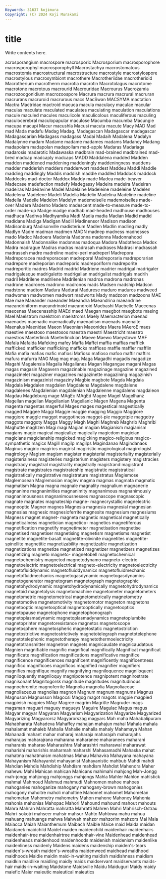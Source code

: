 ```yaml
---
Keywords: 31637 kojimura
Copyright: (C) 2024 Koji Murakami
---
```


# title

Write contents here.



acrosporangium macrospore macrosporic Macrosporium macrosporophore
macrosporophyl macrosporophyll Macrostachya macrostomatous macrostomia macrostructural macrostructure macrostyle macrostylospore macrostylous
macrosymbiont macrothere Macrotheriidae macrotherioid Macrotherium macrotherm macrotia macrotin Macrotolagus macrotome
macrotone macrotous macrourid Macrouridae Macrourus Macrozamia macrozoogonidium macrozoospore Macrura macrura
macrural macruran macrurans macruroid macrurous macs MacSwan MACSYMA mactation Mactra
Mactridae mactroid macuca macula maculacy maculae macular maculas maculate maculated
maculates maculating maculation maculations macule maculed macules maculicole maculicolous maculiferous
maculing maculocerebral maculopapular maculose Macumba macumba Macungie macupa macupi Macur
macushla Macusi macuta macute Macy MAD Mad mad Mada madafu
Madag Madag. Madagascan Madagascar madagascar Madagascarian Madagass madagass Madai Madaih
Madalena Madalyn Madalynne madam Madame madame madames madams Madancy Madang
madapolam madapolan madapollam mad-apple Madaras Madariaga madarosis madarotic Madawaska madbrain
mad-brained madbrained mad-bred madcap madcaply madcaps MADD Maddalena madded Madden
madden maddened maddening maddeningly maddeningness maddens madder madderish madders madderwort
maddest Maddeu Maddi Maddie madding maddingly Maddis maddish maddle maddled
Maddock maddock Maddocks mad-doctor Maddox Maddy made Madea made-beaver Madecase
madefaction madefy Madegassy Madeira madeira Madeiran madeiras Madeiravine Madel Madelaine
Madeleine madeleine Madelen Madelena Madelene Madeli Madelia Madelin Madelina Madeline
madeline Madella Madelle Madelon Madelyn mademoiselle mademoiselles made-over Madera Maderno
Madero madescent made-to-measure made-to-order made-up Madge madge madhab mad-headed madhouse
madhouses madhuca Madhva Madhyamika Madi Madia madia Madian Madid madid
madidans Madiga Madigan Madill Madinensor Madison madison Madisonburg Madisonville madisterium
Madlen Madlin madling madly Madlyn Madm madman madmen MADN madnep
madness madnesses mado Madoc Madoera Madonia Madonna madonna Madonnahood Madonnaish
Madonnalike madonnas madoqua Madora Madotheca Madox Madra madrague Madras madras
madrasah madrases Madrasi madrassah madrasseh madre madreline madre-perl madreperl Madrepora
Madreporacea madreporacean madreporal Madreporaria madreporarian madrepore madreporian madreporic madreporiform madreporite
madreporitic madres Madrid madrid Madriene madrier madrigal madrigaler madrigalesque madrigaletto
madrigalian madrigalist madrigals madrih madril Madrilene madrilene Madrilenian madroa madrona
madronas madrone madrones madrono madronos mads Madsen madship Madson madstone
madtom Madura Madurai Madurese maduro maduros madweed madwoman madwomen madwort
madworts Mady madzoon madzoons MAE Mae mae Maeander maeander Maeandra
Maeandrina maeandrine maeandriniform maeandrinoid maeandroid Maebashi Maebelle Maecenas maecenas Maecenasship
MAEd maed Maegan maegbot maegbote maeing Mael Maelstrom maelstrom maelstroms
Maely Maemacterion maenad maenades maenadic maenadically maenadism maenads maenaite Maenalus
Maenidae Maeon Maeonian Maeonides Maera MAeroE maes maestive maestoso maestosos
maestra maestri Maestricht maestro maestros Maeterlinck Maeterlinckian Maeve Maewo Maeystown
MAF Mafala Mafalda Mafeking mafey Maffa Maffei maffia maffias maffick
mafficked mafficker mafficking mafficks maffioso maffle maffler mafflin Mafia mafia
mafias mafic mafiosi Mafioso mafioso mafoo maftir maftirs mafura mafurra
MAG Mag mag mag. Maga Magadhi magadis magadize Magahi Magalensia
Magalia Magallanes Magan Magangue magani Magas magas magasin Magavern magazinable
magazinage magazine magazined magazinelet magaziner magazines magazinette magazining magazinish magazinism
magazinist magaziny Magbie magbote Magda Magdaia Magdala Magdalen magdalen Magdalena
Magdalene magdalene magdalenes Magdalenian magdalenian Magdalenne magdalens magdaleon Magdau Magdeburg
mage MAgEc MAgEd Magee Magel Magelhanz Magellan magellan Magellanian Magellanic
Magen Magena Magenta magenta magentas magerful Mages mages magestical magestically
magged Maggee Maggi Maggie maggie magging Maggio Maggiore maggiore maggle
maggot maggotiness maggot-pie maggotpie maggotry maggots maggoty Maggs Maggy Magh
Maghi Maghreb Maghrib Maghribi Maghutte maghzen Magi magi Magian magian
Magianism magianism magians magic magical magicalize magically magicdom magician magicians
magicianship magicked magicking magico-religious magico-sympathetic magics Magill magilp magilps Magindanao
Magindanaos Maginus magiric magirics magirist magiristic magirological magirologist magirology Magism
magism magister magisterial magisteriality magisterially magisterialness magisteries magisterium magisters magistery
magistracies magistracy magistral magistrality magistrally magistrand magistrant magistrate magistrates magistrateship
magistratic magistratical magistratically magistrative magistrature magistratus Maglemose Maglemosean Maglemosian maglev
magma magmas magmata magmatic magmatism Magna magna magnale magnality magnalium
magnanerie magnanime magnanimities magnanimity magnanimous magnanimously magnanimousness magnanimousnesses magnascope magnascopic
magnate magnates magnateship magne- magnecrystallic magnelectric magneoptic Magner magnes Magnesia
magnesia magnesial magnesian magnesias magnesic magnesioferrite magnesite magnesium magnesiums Magness
magnet magnet- magneta magnetic magnetical magnetically magneticalness magnetician magnetico- magnetics
magnetiferous magnetification magnetify magnetimeter magnetisation magnetise magnetised magnetiser magnetising magnetism
magnetisms magnetist magnetite magnetite-basalt magnetite-olivinite magnetites magnetite-spinellite magnetitic magnetizability magnetizable
magnetization magnetizations magnetize magnetized magnetizer magnetizers magnetizes magnetizing magneto magneto-
magnetobell magnetochemical magnetochemistry magnetod magnetodynamo magneto-electric magnetoelectric magnetoelectrical magneto-electricity magnetoelectricity
magnetofluiddynamic magnetofluiddynamics magnetofluidmechanic magnetofluidmechanics magnetogasdynamic magnetogasdynamics magnetogenerator magnetogram magnetograph magnetographic
magnetohydrodynamic magnetohydrodynamically magnetohydrodynamics magnetoid magnetolysis magnetomachine magnetometer magnetometers magnetometric magnetometrical
magnetometrically magnetometry magnetomotive magnetomotivity magnetomotor magneton magnetons magnetooptic magnetooptical magnetooptically
magnetooptics magnetopause magnetophone magnetophonograph magnetoplasmadynamic magnetoplasmadynamics magnetoplumbite magnetoprinter magnetoresistance magnetos
magnetoscope magnetosphere magnetospheric magnetostatic magnetostriction magnetostrictive magnetostrictively magnetotelegraph magnetotelephone magnetotelephonic
magnetotherapy magnetothermoelectricity magnetotransmitter magnetron magnets magnicaudate magnicaudatous Magnien magnifiable magnific
magnifical magnifically Magnificat magnificat magnificate magnification magnifications magnificative magnifice magnificence
magnificences magnificent magnificently magnificentness magnifico magnificoes magnificos magnified magnifier magnifiers
magnifies magnifique magnify magnifying magniloquence magniloquent magniloquently magniloquy magnipotence magnipotent
magnirostrate magnisonant Magnitogorsk magnitude magnitudes magnitudinous magnochromite magnoferrite Magnolia magnolia
Magnoliaceae magnoliaceous magnolias magnon Magnum magnum magnums Magnus Magnuson Magnusson
Magocsi Magog magot magots magpie magpied magpieish magpies MAgr Magree
magrim Magritte Magruder mags magsman maguari maguey magueys Maguire Magulac
Magus magus Magyar magyar Magyaran Magyarism Magyarization Magyarize Magyarized Magyarizing
Magyarorsz Magyarorszag magyars Mah maha Mahabalipuram Mahabharata Mahadeva Mahaffey mahajan
mahajun mahal Mahala mahala mahalamat mahaleb Mahalia Mahalie mahalla mahaly
Mahamaya Mahan Mahanadi mahant mahar maharaj maharaja maharajah maharajahs maharajas
maharajrana maharana maharanee maharanees maharani maharanis maharao Maharashtra Maharashtri maharawal
maharawat maharishi maharishis maharmah maharshi Mahasamadhi Mahaska mahat mahatma mahatmaism
mahatmas Mahau Mahavira Mahayana mahayana Mahayanism Mahayanist mahayanist Mahayanistic mahbub
Mahdi mahdi Mahdian Mahdis Mahdiship Mahdism mahdism Mahdist Mahendra Maher
mahewu Mahi Mahican mahican Mahicans mahimahi mahjong Mah-Jongg mah-jongg mahjongg
mahjonggs mahjongs Mahla Mahler Mahlon mahlstick mahmal Mahmoud Mahmud mahmudi
Mahnomen mahoe mahoes mahoganies mahoganize mahogany mahogany-brown mahogonies mahogony mahoitre
maholi maholtine Mahomet mahomet Mahometan mahometan Mahometry mahometry Mahon mahone
Mahoney Mahonia mahonia mahonias Mahopac Mahori Mahound mahound mahout mahouts
Mahra Mahran Mahratta mahratta Mahratti Mahren Mahri Mahrisch-Ostrau Mahri-sokotri mahseer
mahsir mahsur Mahto Mahtowa mahu mahua mahuang mahuangs mahwa Mahwah
mahzor mahzorim mahzors Mai Maia Maiacca Maiah Maianthemum Maibach Maible
Maice maid Maida maidan Maidanek maidchild Maidel maiden maidenchild maidenhair
maidenhairs maidenhair-tree maidenhairtree maidenhair-vine Maidenhead maidenhead maidenheads maidenhood maidenhoods maidenish
maidenism maidenlike maidenliness maidenly Maidens maidens maidenship maiden's-tears maiden's-wreath maiden's-wreaths
maidenweed maidhead maidhood maidhoods Maidie maidin maid-in-waiting maidish maidishness maidism
maidkin maidlike maidling maidly maids maidservant maidservants maids-hair maids-in-waiting Maidstone
Maidsville Maidu Maiduguri Maidy maidy maiefic Maier maieutic maieutical maieutics
